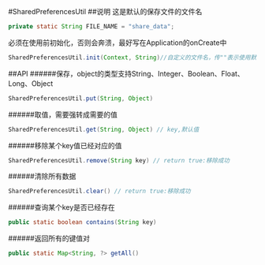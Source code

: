 #SharedPreferencesUtil
##说明
这是默认的保存文件的文件名
```JAVA
private static String FILE_NAME = "share_data";
```
必须在使用前初始化，否则会奔溃，最好写在Application的onCreate中
```JAVA
SharedPreferencesUtil.init(Context, String)//自定义的文件名，传""表示使用默认文件名
```
##API
######保存，object的类型支持String、Integer、Boolean、Float、Long、Object
```JAVA
SharedPreferencesUtil.put(String, Object)
```
######取值，需要强转成需要的值
```JAVA
SharedPreferencesUtil.get(String, Object) // key,默认值
```
######移除某个key值已经对应的值
```JAVA
SharedPreferencesUtil.remove(String key) // return true:移除成功
```
######清除所有数据
```JAVA
SharedPreferencesUtil.clear() // return true:移除成功
```
######查询某个key是否已经存在
```JAVA
public static boolean contains(String key) 
```
######返回所有的键值对
```JAVA
public static Map<String, ?> getAll() 
```